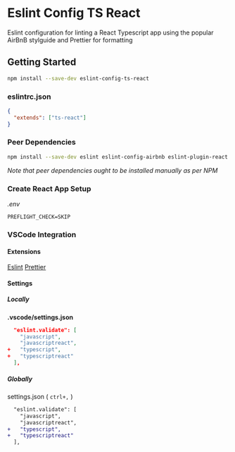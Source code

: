 # Eslint Config TS React

Eslint configuration for linting a React Typescript app using the popular AirBnB stylguide and Prettier for formatting

## Getting Started

```sh
npm install --save-dev eslint-config-ts-react
```

### eslintrc.json

```json
{
  "extends": ["ts-react"]
}
```

### Peer Dependencies

```sh
npm install --save-dev eslint eslint-config-airbnb eslint-plugin-react eslint-plugin-import eslint-plugin-jsx-a11y eslint-plugin-jest @typescript-eslint/eslint-plugin @typescript-eslint/parser eslint-plugin-prettier prettier
```

_Note that peer dependencies ought to be installed manually as per NPM_

### Create React App Setup

_.env_

```text
PREFLIGHT_CHECK=SKIP
```

### VSCode Integration

#### Extensions

[Eslint](https://marketplace.visualstudio.com/items?itemName=dbaeumer.vscode-eslint)
[Prettier](https://marketplace.visualstudio.com/items?itemName=esbenp.prettier-vscode)

#### Settings

##### Locally 

**.vscode/settings.json**
```json
  "eslint.validate": [
    "javascript",
    "javascriptreact",
+   "typescript",
+   "typescriptreact"
  ],
```

##### Globally 

settings.json ( `ctrl+,` )
```diff
  "eslint.validate": [
    "javascript",
    "javascriptreact",
+   "typescript",
+   "typescriptreact"
  ],
```
